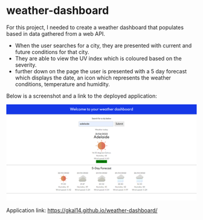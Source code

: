 # weather-dashboard

For this project, I needed to create a weather dashboard that populates based in data gathered from a web API.

- When the user searches for a city, they are presented with current and future conditions for that city.
- They are able to view the UV index which is coloured based on the severity.
- further down on the page the user is presented with a 5 day forecast which displays the date, an icon which represents the weather conditions, temperature and humidity.

Below is a screenshot  and a link to the deployed application:

![screenshot](./assets/screenshot.png)

Application link: https://gkal14.github.io/weather-dashboard/